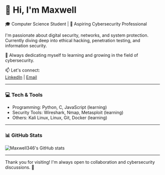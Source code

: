 # 👋 Hi, I'm Maxwell  

🎓 Computer Science Student | 🔐 Aspiring Cybersecurity Professional  

I'm passionate about digital security, networks, and system protection. Currently diving deep into ethical hacking, penetration testing, and information security.  

🌱 Always dedicating myself to learning and growing in the field of cybersecurity.  

📫 Let's connect:  
[LinkedIn](www.linkedin.com/in/maxwellalves346) | [Email](maxwellalvespessoa000@gmail.com)  

---

### 💻 Tech & Tools  
- Programming: Python, C, JavaScript (learning)
- Security Tools: Wireshark, Nmap, Metasploit (learning)  
- Others: Kali Linux, Linux, Git, Docker (learning)

---

### 📊 GitHub Stats  
![Maxwell346's GitHub stats](https://github-readme-stats.vercel.app/api?username=Maxwell346&show_icons=true&theme=radical)


---

Thank you for visiting! I'm always open to collaboration and cybersecurity discussions. 🚀

